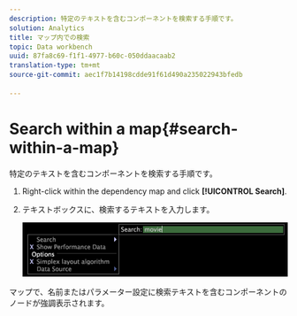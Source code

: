 ```yaml
---
description: 特定のテキストを含むコンポーネントを検索する手順です。
solution: Analytics
title: マップ内での検索
topic: Data workbench
uuid: 87fa8c69-f1f1-4977-b60c-050ddaacaab2
translation-type: tm+mt
source-git-commit: aec1f7b14198cdde91f61d490a235022943bfedb

---
```



# Search within a map{#search-within-a-map}

特定のテキストを含むコンポーネントを検索する手順です。

1. Right-click within the dependency map and click **[!UICONTROL Search]**.
1. テキストボックスに、検索するテキストを入力します。

   ![ステップ情報](assets/vis_DependencyMap_Search.png)

マップで、名前またはパラメーター設定に検索テキストを含むコンポーネントのノードが強調表示されます。
